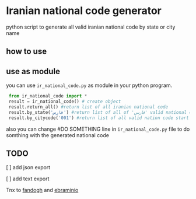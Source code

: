 # Iranian national code generator
python script to generate all valid iranian national code by state or city name
## how to use
> 


## use as module
you can use `ir_national_code.py` as module in your python program.

```python
 from ir_national_code import *
 result = ir_national_code() # create object
 result.return_all() #return list of all iranian national code
 result.by_state('فارس') #return list of all of 'فارس' valid national code
 result.by_citycode('001') #return list of all valid nation code start with '001' (choose code from city_codes.json file)
```
also you can change #DO SOMETHING line in `ir_national_code.py` file to do somthing with the generated national code

## TODO
[  ] add json export

[  ] add text export



Tnx to [fandogh](https://github.com/fandogh/codemeli/docs) and [ebraminio](https://gist.github.com/ebraminio/5292017)